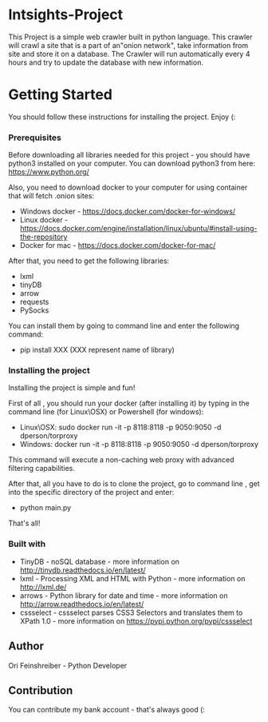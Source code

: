 # Intsights-Project #

This Project is a simple web crawler built in python language.
This crawler will crawl a site that is a part of an"onion network", take information from site and store it on a database.
The Crawler will run automatically every 4 hours and try to update the database with new information.



# Getting Started #
You should follow these instructions for installing the project. Enjoy (:
 
### Prerequisites ###
Before downloading all libraries needed for this project - you should have python3 installed on your computer.
You can download python3 from here: https://www.python.org/

Also, you need to download docker to your computer for using container that will fetch .onion sites:
  - Windows docker - https://docs.docker.com/docker-for-windows/
  - Linux docker  - https://docs.docker.com/engine/installation/linux/ubuntu/#install-using-the-repository
  - Docker for mac - https://docs.docker.com/docker-for-mac/

After that, you need to get the following libraries:
  - lxml
  - tinyDB
  - arrow
  - requests
  - PySocks
 
You can install them by going to command line and enter the following command:

  - pip install XXX (XXX represent name of library)




### Installing the project ###
Installing the project is simple and fun!

First of all , you should run your docker (after installing it) by typing in the command line (for Linux\OSX) or Powershell (for windows): 
  - Linux\OSX:   sudo docker run -it -p 8118:8118 -p 9050:9050 -d dperson/torproxy
  - Windows: docker run -it -p 8118:8118 -p 9050:9050 -d dperson/torproxy
 
This command will execute a non-caching web proxy with advanced filtering capabilities.



After that, all you have to do is to clone the project, go to command line , get into the  specific directory of the project  and enter:
  - python main.py
  
    
That's all!


### Built with ###
  - TinyDB - noSQL database  - more information on http://tinydb.readthedocs.io/en/latest/
  - lxml - Processing XML and HTML with Python -  more information on http://lxml.de/
  - arrows - Python library for date and time - more information on http://arrow.readthedocs.io/en/latest/
  - cssselect - cssselect parses CSS3 Selectors and translates them to XPath 1.0 - more information on https://pypi.python.org/pypi/cssselect
  
## Author ##
 Ori Feinshreiber - Python Developer

## Contribution ##

You can contribute my bank account - that's always good (:
